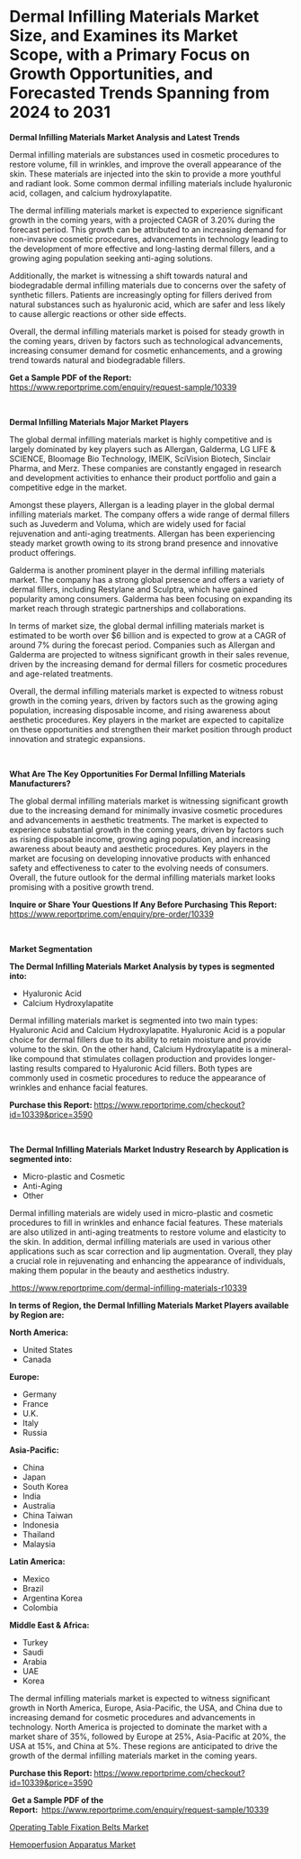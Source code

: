 <p><h1>Dermal Infilling Materials Market Size, and Examines its Market Scope, with a Primary Focus on Growth Opportunities, and Forecasted Trends Spanning from 2024 to 2031</h1></p><p><strong>Dermal Infilling Materials Market Analysis and Latest Trends</strong></p>
<p><p>Dermal infilling materials are substances used in cosmetic procedures to restore volume, fill in wrinkles, and improve the overall appearance of the skin. These materials are injected into the skin to provide a more youthful and radiant look. Some common dermal infilling materials include hyaluronic acid, collagen, and calcium hydroxylapatite.</p><p>The dermal infilling materials market is expected to experience significant growth in the coming years, with a projected CAGR of 3.20% during the forecast period. This growth can be attributed to an increasing demand for non-invasive cosmetic procedures, advancements in technology leading to the development of more effective and long-lasting dermal fillers, and a growing aging population seeking anti-aging solutions.</p><p>Additionally, the market is witnessing a shift towards natural and biodegradable dermal infilling materials due to concerns over the safety of synthetic fillers. Patients are increasingly opting for fillers derived from natural substances such as hyaluronic acid, which are safer and less likely to cause allergic reactions or other side effects.</p><p>Overall, the dermal infilling materials market is poised for steady growth in the coming years, driven by factors such as technological advancements, increasing consumer demand for cosmetic enhancements, and a growing trend towards natural and biodegradable fillers.</p></p>
<p><strong>Get a Sample PDF of the Report:&nbsp;</strong> <a href="https://www.reportprime.com/enquiry/request-sample/10339">https://www.reportprime.com/enquiry/request-sample/10339</a></p>
<p>&nbsp;</p>
<p><strong>Dermal Infilling Materials Major Market Players</strong></p>
<p><p>The global dermal infilling materials market is highly competitive and is largely dominated by key players such as Allergan, Galderma, LG LIFE & SCIENCE, Bloomage Bio Technology, IMEIK, SciVision Biotech, Sinclair Pharma, and Merz. These companies are constantly engaged in research and development activities to enhance their product portfolio and gain a competitive edge in the market.</p><p>Amongst these players, Allergan is a leading player in the global dermal infilling materials market. The company offers a wide range of dermal fillers such as Juvederm and Voluma, which are widely used for facial rejuvenation and anti-aging treatments. Allergan has been experiencing steady market growth owing to its strong brand presence and innovative product offerings.</p><p>Galderma is another prominent player in the dermal infilling materials market. The company has a strong global presence and offers a variety of dermal fillers, including Restylane and Sculptra, which have gained popularity among consumers. Galderma has been focusing on expanding its market reach through strategic partnerships and collaborations.</p><p>In terms of market size, the global dermal infilling materials market is estimated to be worth over $6 billion and is expected to grow at a CAGR of around 7% during the forecast period. Companies such as Allergan and Galderma are projected to witness significant growth in their sales revenue, driven by the increasing demand for dermal fillers for cosmetic procedures and age-related treatments.</p><p>Overall, the dermal infilling materials market is expected to witness robust growth in the coming years, driven by factors such as the growing aging population, increasing disposable income, and rising awareness about aesthetic procedures. Key players in the market are expected to capitalize on these opportunities and strengthen their market position through product innovation and strategic expansions.</p></p>
<p>&nbsp;</p>
<p><strong>What Are The Key Opportunities For Dermal Infilling Materials Manufacturers?</strong></p>
<p><p>The global dermal infilling materials market is witnessing significant growth due to the increasing demand for minimally invasive cosmetic procedures and advancements in aesthetic treatments. The market is expected to experience substantial growth in the coming years, driven by factors such as rising disposable income, growing aging population, and increasing awareness about beauty and aesthetic procedures. Key players in the market are focusing on developing innovative products with enhanced safety and effectiveness to cater to the evolving needs of consumers. Overall, the future outlook for the dermal infilling materials market looks promising with a positive growth trend.</p></p>
<p><strong>Inquire or Share Your Questions If Any Before Purchasing This Report:</strong> <a href="https://www.reportprime.com/enquiry/pre-order/10339">https://www.reportprime.com/enquiry/pre-order/10339</a></p>
<p>&nbsp;</p>
<p><strong>Market Segmentation</strong></p>
<p><strong>The Dermal Infilling Materials Market Analysis by types is segmented into:</strong></p>
<p><ul><li>Hyaluronic Acid</li><li>Calcium Hydroxylapatite</li></ul></p>
<p><p>Dermal infilling materials market is segmented into two main types: Hyaluronic Acid and Calcium Hydroxylapatite. Hyaluronic Acid is a popular choice for dermal fillers due to its ability to retain moisture and provide volume to the skin. On the other hand, Calcium Hydroxylapatite is a mineral-like compound that stimulates collagen production and provides longer-lasting results compared to Hyaluronic Acid fillers. Both types are commonly used in cosmetic procedures to reduce the appearance of wrinkles and enhance facial features.</p></p>
<p><strong>Purchase this Report:&nbsp;</strong><a href="https://www.reportprime.com/checkout?id=10339&price=3590">https://www.reportprime.com/checkout?id=10339&price=3590</a></p>
<p>&nbsp;</p>
<p><strong>The Dermal Infilling Materials Market Industry Research by Application is segmented into:</strong></p>
<p><ul><li>Micro-plastic and Cosmetic</li><li>Anti-Aging</li><li>Other</li></ul></p>
<p><p>Dermal infilling materials are widely used in micro-plastic and cosmetic procedures to fill in wrinkles and enhance facial features. These materials are also utilized in anti-aging treatments to restore volume and elasticity to the skin. In addition, dermal infilling materials are used in various other applications such as scar correction and lip augmentation. Overall, they play a crucial role in rejuvenating and enhancing the appearance of individuals, making them popular in the beauty and aesthetics industry.</p></p>
<p><a href="https://www.reportprime.com/dermal-infilling-materials-r10339">&nbsp;https://www.reportprime.com/dermal-infilling-materials-r10339</a></p>
<p><strong>In terms of Region, the Dermal Infilling Materials Market Players available by Region are:</strong></p>
<p>
    <p> <strong> North America: </strong>
        <ul>
            <li>United States</li>
            <li>Canada</li>
        </ul>
        </p> 
    <p> <strong> Europe: </strong>
        <ul>
            <li>Germany</li>
            <li>France</li>
            <li>U.K.</li>
            <li>Italy</li>
            <li>Russia</li>
        </ul>
        </p> 
    <p> <strong> Asia-Pacific: </strong>
        <ul>
            <li>China</li>
            <li>Japan</li>
            <li>South Korea</li>
            <li>India</li>
            <li>Australia</li>
            <li>China Taiwan</li>
            <li>Indonesia</li>
            <li>Thailand</li>
            <li>Malaysia</li>
        </ul>
        </p> 
    <p> <strong> Latin America: </strong>
        <ul>
            <li>Mexico</li>
            <li>Brazil</li>
            <li>Argentina Korea</li>
            <li>Colombia</li>
        </ul>
        </p> 
    <p> <strong> Middle East & Africa: </strong>
        <ul>
            <li>Turkey</li>
            <li>Saudi</li>
            <li>Arabia</li>
            <li>UAE</li>
            <li>Korea</li>
        </ul>
    </p>
    </p>
<p><p>The dermal infilling materials market is expected to witness significant growth in North America, Europe, Asia-Pacific, the USA, and China due to increasing demand for cosmetic procedures and advancements in technology. North America is projected to dominate the market with a market share of 35%, followed by Europe at 25%, Asia-Pacific at 20%, the USA at 15%, and China at 5%. These regions are anticipated to drive the growth of the dermal infilling materials market in the coming years.</p></p>
<p><strong>Purchase this Report: </strong><a href="https://www.reportprime.com/checkout?id=10339&price=3590">https://www.reportprime.com/checkout?id=10339&price=3590</a></p>
<p>&nbsp;<strong>Get a Sample PDF of the Report:&nbsp;&nbsp;</strong><a href="https://www.reportprime.com/enquiry/request-sample/10339">https://www.reportprime.com/enquiry/request-sample/10339</a></p>
<p><strong></strong></p>
<p><p><a href="https://medium.com/@graciakennyta2311/global-operating-table-fixation-belts-market-exploring-market-share-market-trends-and-future-b6270d6fb87b">Operating Table Fixation Belts Market</a></p><p><a href="https://medium.com/@hernandezdorothy026/future-trends-in-global-hemoperfusion-apparatus-market-market-insights-and-analysis-from-2024-to-fcade21e29ae">Hemoperfusion Apparatus Market</a></p></p>